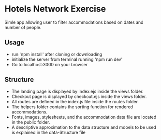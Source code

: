 # Hotels Network Exercise

Simle app allowing user to filter accommodations based on dates and number of people.

## Usage
- run 'npm install' after cloning or downloading
- initialize the server from terminal running 'npm run dev'
- Go to localhost:3000 on your browser

## Structure

- The landing page is displayed by index.ejs inside the views folder.
- Checkout page is displayed by checkout.ejs inside the views folder.
- All routes are defined in the index.js file inside the routes folder.
- The helpers folder contains the sorting function for rendered accommodations.
- Fonts, images, stylesheets, and the accommodation data file are located in the public folder.
- A descriptive approximation to the data structure and mdoels to be used is explained in the data-Structure file